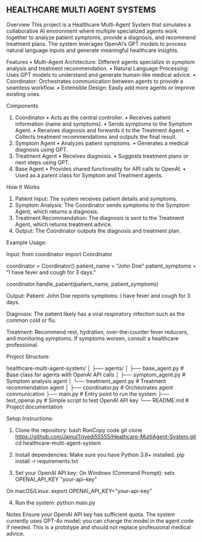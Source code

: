 ## HEALTHCARE MULTI AGENT SYSTEMS

Overview
This project is a Healthcare Multi-Agent System that simulates a collaborative AI environment where multiple specialized agents work together to analyze patient symptoms, provide a diagnosis, and recommend treatment plans. The system leverages OpenAI’s GPT models to process natural language inputs and generate meaningful healthcare insights.

Features
•	Multi-Agent Architecture: Different agents specialize in symptom analysis and treatment recommendation.
•	Natural Language Processing: Uses GPT models to understand and generate human-like medical advice.
•	Coordinator: Orchestrates communication between agents to provide a seamless workflow.
•	Extensible Design: Easily add more agents or improve existing ones.

Components
1. Coordinator
•	Acts as the central controller.
•	Receives patient information (name and symptoms).
•	Sends symptoms to the Symptom Agent.
•	Receives diagnosis and forwards it to the Treatment Agent.
•	Collects treatment recommendations and outputs the final result.
2. Symptom Agent
•	Analyzes patient symptoms.
•	Generates a medical diagnosis using GPT.
3. Treatment Agent
•	Receives diagnosis.
•	Suggests treatment plans or next steps using GPT.
4. Base Agent
•	Provides shared functionality for API calls to OpenAI.
•	Used as a parent class for Symptom and Treatment agents.

How It Works
1.	Patient Input: The system receives patient details and symptoms.
2.	Symptom Analysis: The Coordinator sends symptoms to the Symptom Agent, which returns a diagnosis.
3.	Treatment Recommendation: The diagnosis is sent to the Treatment Agent, which returns treatment advice.
4.	Output: The Coordinator outputs the diagnosis and treatment plan.

Example Usage: 

Input:
from coordinator import Coordinator

coordinator = Coordinator()
patient_name = "John Doe"
patient_symptoms = "I have fever and cough for 3 days."

coordinator.handle_patient(patient_name, patient_symptoms)

Output: 
Patient: John Doe reports symptoms: I have fever and cough for 3 days.

Diagnosis: The patient likely has a viral respiratory infection such as the common cold or flu.

Treatment: Recommend rest, hydration, over-the-counter fever reducers, and monitoring symptoms. If symptoms worsen, consult a healthcare professional.



Project Structure: 

healthcare-multi-agent-system/
│
├── agents/
│   ├── base_agent.py          # Base class for agents with OpenAI API calls
│   ├── symptom_agent.py       # Symptom analysis agent
│   └── treatment_agent.py     # Treatment recommendation agent
│
├── coordinator.py             # Orchestrates agent communication
├── main.py                   # Entry point to run the system
├── test_openai.py            # Simple script to test OpenAI API key
└── README.md                 # Project documentation




Setup Instructions: 
1. Clone the repository:
bash
RunCopy code
git clone https://github.com/JainulTrivedi55555/Heathcare-MultiAgent-System.git
cd healthcare-multi-agent-system

2. Install dependencies:
Make sure you have Python 3.8+ installed.
pip install -r requirements.txt

3. Set your OpenAI API key:
On Windows (Command Prompt):
setx OPENAI_API_KEY "your-api-key"

On macOS/Linux:
export OPENAI_API_KEY="your-api-key"

4. Run the system:
python main.py



Notes
Ensure your OpenAI API key has sufficient quota.
The system currently uses GPT-4o model; you can change the model in the agent code if needed.
This is a prototype and should not replace professional medical advice.
